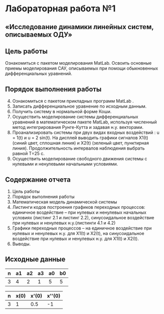 # Лабораторная работа №1
## «Исследование динамики линейных систем, описываемых ОДУ»

## Цель работы

Ознакомиться с пакетом моделирования MatLab. Освоить основные приемы моделирования САУ, описываемых при помощи обыкновенных дифференциальных уравнений.

## Порядок выполнения работы

4. Ознакомиться с пакетом прикладных программ MatLab .
4. Записать дифференциальное уравнение по исходным данным.
4. Получить систему в нормальной форме Коши.
4. Осуществить моделирование системы дифференциальных уравнений в математическом пакете MatLab, используя численный метод интегрирования Рунге-Кутта и задавая н.у. векторами.
4. Проанализировать системы при двух видах входных воздействий : u = 1(t) и u = 2 sin(t).
 На дисплей выводить графики сигналов Х1(t) (синий цвет, сплошная линия)  и Х2(t) (зеленый цвет, пунктирная линия). Продолжительность интервалов наблюдения выбрать равной Т=25 с.
4. Осуществить моделирование свободного движения системы с нулевыми и ненулевыми начальными условиями.

## Содержание отчета

1. Цель работы
2. Порядок выполнения работы
3. Математическая модель  динамической системы
4. Листинги кодов построения графиков переходных процессов: единичное воздействие – при нулевых и ненулевых начальных условиях (листинг 2.1 и листинг 2.2), синусоидальное воздействие при нулевых и ненулевых н.у.(листинги 4.1 и 4.2)
5. Графики переходных процессов – на единичное воздействие при нулевых  и ненулевых н.у. для Х1(t) и Х2(t), на синусоидальное воздействие при нулевых и ненулевых н.у. для Х1(t) и Х2(t).
6. Выводы.

## Исходные данные

| n |   a1 |  a2 |   a3|  a0 |  b0 |
|---|------|-----|-----|-----|-----|
| 3 |   4  |   2 |  1  |  5  |  5  |



|  n  |  x(0) | x'(0) | x''(0) |
|-----|-------|-------|--------|
|  3  |   1   |   0.5 | -1     |


